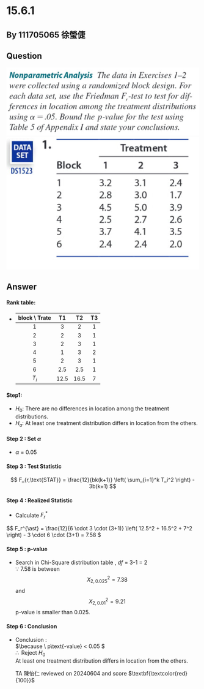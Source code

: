# 15.6.1

## By 111705065 徐瑩倢

## Question
![image](https://github.com/HWTeng-Course/202402-Statistics/blob/main/Images/S__3809285.jpg)
![image](https://github.com/HWTeng-Course/202402-Statistics/blob/main/Images/S__3809286.jpg)

## Answer

#### Rank table:
- |  block \ Trate |  T1  |  T2  |  T3  |
  | :----------: | :-: | :-: | :-: |
  | 1            | 3   | 2   | 1   |
  | 2            | 2   | 3   | 1   |
  | 3            | 2   | 3   | 1   |
  | 4            | 1   | 3   | 2   |
  | 5            | 2   | 3   | 1   |
  | 6            | 2.5 | 2.5 | 1   |
  |$T_i$         | 12.5| 16.5| 7   |

#### Step1:
- $H_0$: There are no differences in location among the treatment distributions.
- $H_a$: At least one treatment distribution differs in location from the others.

#### Step  2 :  Set $\alpha$
- $\alpha$ = 0.05 

#### Step  3 :  Test Statistic
$$
F_{r,\text{STAT}} = \frac{12}{bk(k+1)} \left( \sum_{i=1}^k T_i^2 \right) - 3b(k+1)
$$

#### Step  4 :  Realized Statistic
- Calculate $F_r^{\ast}$
  
$$
F_r^{\ast} = \frac{12}{6 \cdot 3 \cdot (3+1)} \left( 12.5^2 + 16.5^2 + 7^2 \right) - 3 \cdot 6 \cdot (3+1) = 7.58
$
#### Step  5 :  p-value
- Search in Chi-Square distribution table  ,  $df$ = 3-1 = 2 <br>
$\because \text{ 7.58 }$ is between $$X^2_{2,0.025} = 7.38$$ and $$X^2_{2,0.01} = 9.21$$
p-value is smaller than 0.025.

#### Step  6 :  Conclusion
- Conclusion :<br>
  $\because \ p\text{-value}   < 0.05 $<br>
  $\therefore \text{ Reject } H_0$<br>
  At least one treatment distribution differs in location from the others.

  TA 陳怡仁 reviewed on 20240604 and score $\textbf{\textcolor{red}{100}}$
